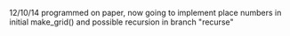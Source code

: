 12/10/14 programmed on paper, now going to implement place numbers in initial make_grid() and possible recursion in branch "recurse"
